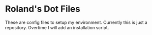 # Roland's Dot Files

These are config files to setup my environment.  Currently this is just
a repository.  Overtime I will add an installation script.

